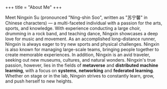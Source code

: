 +++
title = "About Me"
+++

Meet Ningxin Su (pronounced "Ning-shin Soo", written as "苏宁馨" in Chinese characters) &mdash; a multi-faceted individual with a passion for the arts, sports, and knowledge. With experience conducting a large choir, drumming in a rock band, and teaching dance, Ningxin showcases a deep love for music and movement. As an accomplished long-distance runner, Ningxin is always eager to try new sports and physical challenges. Ningxin is also known for managing large-scale teams, bringing people together to create memorable experiences. In addition, Ningxin is an avid traveler, seeking out new museums, cultures, and natural wonders. Ningxin's true passion, however, lies in the fields of **metaverse** and **distributed machine learning**, with a focus on **systems**, **networking** and **federated learning**. Whether on stage or in the lab, Ningxin strives to constantly learn, grow, and push herself to new heights.
